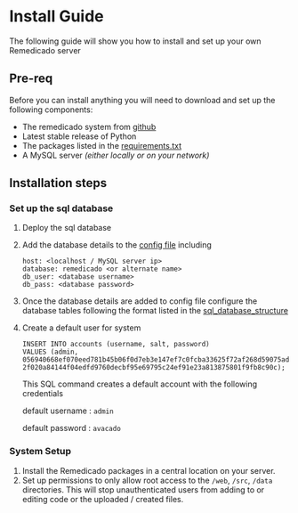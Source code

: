 # Install Guide
The following guide will show you how to install and set up your own Remedicado server

## Pre-req

Before you can install anything you will need to download and set up the following components:
* The remedicado system from [github](https://github.com/Sam-Clutterbuck/remedicado)
* Latest stable release of Python 
* The packages listed in the [requirements.txt](../../requirements.txt)
* A MySQL server *(either locally or on your network)*

## Installation steps

### Set up the sql database

1. Deploy the sql database
2. Add the database details to the [config file](../../data/remedicado_config.yaml) including 
    ```
    host: <localhost / MySQL server ip>
    database: remedicado <or alternate name>
    db_user: <database username>
    db_pass: <database password>
    ```
3. Once the database details are added to config file configure the database tables following the format listed in the [sql_database_structure](../sql_database_structure.md)
4. Create a default user for system 
    ```
    INSERT INTO accounts (username, salt, password) 
    VALUES (admin, 056940668ef070eed781b45b06f0d7eb3e147ef7c0fcba33625f72af268d59075ad51b785321695cd6bb608f1a4df817337a644fe7b7f1fa19c2117960323932,
    2f020a84144f04edfd9760decbf95e69795c24ef91e23a813875801f9fb8c90c);

    ```
    This SQL command creates a default account with the following credentials
    
    default username : `admin`

    default password : `avacado`

### System Setup

1. Install the Remedicado packages in a central location on your server.
2. Set up permissions to only allow root access to the `/web`, `/src`, `/data` directories. This will stop unauthenticated users from adding to or editing code or the uploaded / created files.